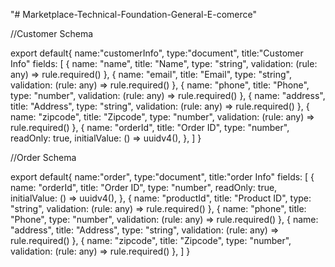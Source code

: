 "# Marketplace-Technical-Foundation-General-E-comerce" 


//Customer Schema

export default{
    name:"customerInfo",
    type:"document",
    title:"Customer Info"
    fields: [
        {
            name: "name",
            title: "Name",
            type: "string",
            validation: (rule: any) => rule.required()
        },
        {
            name: "email",
            title: "Email",
            type: "string",
            validation: (rule: any) => rule.required()
        },
        {
            name: "phone",
            title: "Phone",
            type: "number",
            validation: (rule: any) => rule.required()
        },
        {
            name: "address",
            title: "Address",
            type: "string",
            validation: (rule: any) => rule.required()
        },
        {
            name: "zipcode",
            title: "Zipcode",
            type: "number",
            validation: (rule: any) => rule.required()
        },
        {
            name: "orderId",
            title: "Order ID",
            type: "number",
            readOnly: true,
            initialValue: () => uuidv4(),
        },
    ]
}

//Order Schema

export default{
    name:"order",
    type:"document",
    title:"order Info"
    fields: [
        {
            name: "orderId",
            title: "Order ID",
            type: "number",
            readOnly: true,
            initialValue: () => uuidv4(),
        },
        {
            name: "productId",
            title: "Product ID",
            type: "string",
            validation: (rule: any) => rule.required()
        },
        {
            name: "phone",
            title: "Phone",
            type: "number",
            validation: (rule: any) => rule.required()
        },
        {
            name: "address",
            title: "Address",
            type: "string",
            validation: (rule: any) => rule.required()
        },
        {
            name: "zipcode",
            title: "Zipcode",
            type: "number",
            validation: (rule: any) => rule.required()
        },
    ]
}